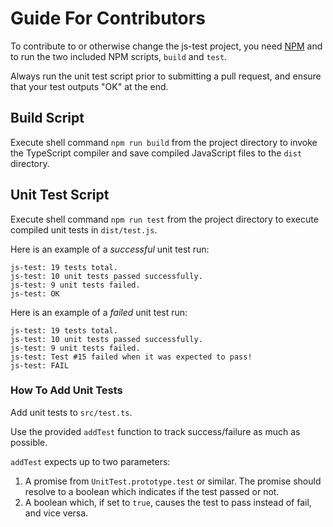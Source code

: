 # Guide For Contributors

To contribute to or otherwise change the js-test project, you need [NPM](https://www.npmjs.com/) and to run the two included NPM scripts, `build` and `test`.

Always run the unit test script prior to submitting a pull request, and ensure that your test outputs "OK" at the end.

## Build Script

Execute shell command `npm run build` from the project directory to invoke the TypeScript compiler and save compiled JavaScript files to the `dist` directory.

## Unit Test Script

Execute shell command `npm run test` from the project directory to execute compiled unit tests in `dist/test.js`.

Here is an example of a *successful* unit test run:

```
js-test: 19 tests total.
js-test: 10 unit tests passed successfully.
js-test: 9 unit tests failed.
js-test: OK
```

Here is an example of a *failed* unit test run:

```
js-test: 19 tests total.
js-test: 10 unit tests passed successfully.
js-test: 9 unit tests failed.
js-test: Test #15 failed when it was expected to pass!
js-test: FAIL
```

### How To Add Unit Tests

Add unit tests to `src/test.ts`.

Use the provided `addTest` function to track success/failure as much as possible.

`addTest` expects up to two parameters:

1. A promise from `UnitTest.prototype.test` or similar. The promise should resolve to a boolean which indicates if the test passed or not.
2. A boolean which, if set to `true`, causes the test to pass instead of fail, and vice versa.